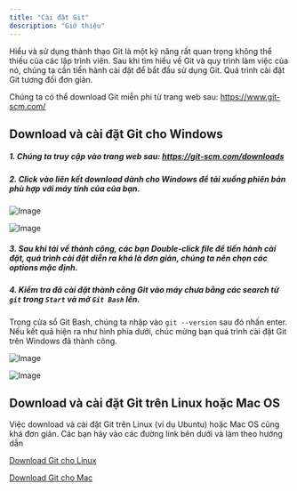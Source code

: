 ```yaml
---
title: "Cài đặt Git"
description: "Giớ thiệu"
---
```


Hiểu và sử dụng thành thạo Git là một kỹ năng rất quan trọng không thể thiếu của các lập trình viên. Sau khi tìm hiểu về Git và quy trình làm việc của nó, chúng ta cần tiến hành cài đặt để bắt đầu sử dụng Git. Quá trình cài đặt Git tương đối đơn giản.

Chúng ta có thể download Git miễn phí từ trang web sau: https://www.git-scm.com/

## Download và cài đặt Git cho Windows

##### 1. Chúng ta truy cập vào trang web sau: https://git-scm.com/downloads
##### 2. Click vào liên kết download dành cho Windows để tải xuống phiên bản phù hợp với máy tính của của bạn.

![Image](./images/lessons/02-starting-to-use-git/install-git-step-1.png)

![Image](./images/lessons/02-starting-to-use-git/install-git-step-2.png)

##### 3. Sau khi tải về thành công, các bạn Double-click file để tiến hành cài đặt, quá trình cài đặt diễn ra khá là đơn giản, chúng ta nên chọn các options mặc định.

##### 4. Kiểm tra đã cài đặt thành công Git vào máy chưa bằng các search từ `git` trong `Start` và mở `Git Bash` lên.
Trong cửa sổ Git Bash, chúng ta nhập vào `git --version` sau đó nhấn enter. Nếu kết quả hiện ra như hình phía dưới, chúc mừng bạn quá trình cài đặt Git trên Windows đã thành công.

![Image](./images/lessons/02-starting-to-use-git/install-git-step-4.png)

![Image](./images/lessons/02-starting-to-use-git/install-git-step-5.png)

## Download và cài đặt Git trên Linux hoặc Mac OS
Việc download và cài đặt Git trên Linux (ví dụ Ubuntu) hoặc Mac OS cũng khá đơn giản. Các bạn hãy vào các đường link bên dưới và làm theo hướng dẫn

[Download Git cho Linux](https://www.git-scm.com/download/linux)

[Download Git cho Mac](https://www.git-scm.com/download/mac)
